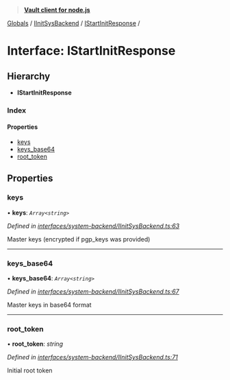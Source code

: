 > **[Vault client for node.js](../README.md)**

[Globals](../globals.md) / [IInitSysBackend](../modules/iinitsysbackend.md) / [IStartInitResponse](iinitsysbackend.istartinitresponse.md) /

# Interface: IStartInitResponse

## Hierarchy

* **IStartInitResponse**

### Index

#### Properties

* [keys](iinitsysbackend.istartinitresponse.md#keys)
* [keys_base64](iinitsysbackend.istartinitresponse.md#keys_base64)
* [root_token](iinitsysbackend.istartinitresponse.md#root_token)

## Properties

###  keys

• **keys**: *`Array<string>`*

*Defined in [interfaces/system-backend/IInitSysBackend.ts:63](https://github.com/theogravity/vault-tacular/blob/39d6e20/src/interfaces/system-backend/IInitSysBackend.ts#L63)*

Master keys (encrypted if pgp_keys was provided)

___

###  keys_base64

• **keys_base64**: *`Array<string>`*

*Defined in [interfaces/system-backend/IInitSysBackend.ts:67](https://github.com/theogravity/vault-tacular/blob/39d6e20/src/interfaces/system-backend/IInitSysBackend.ts#L67)*

Master keys in base64 format

___

###  root_token

• **root_token**: *string*

*Defined in [interfaces/system-backend/IInitSysBackend.ts:71](https://github.com/theogravity/vault-tacular/blob/39d6e20/src/interfaces/system-backend/IInitSysBackend.ts#L71)*

Initial root token